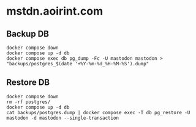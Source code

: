 # mstdn.aoirint.com

## Backup DB

```shell
docker compose down
docker compose up -d db
docker compose exec db pg_dump -Fc -U mastodon mastodon > "backups/postgres_$(date '+%Y-%m-%d_%H-%M-%S').dump"
```

## Restore DB

```shell
docker compose down
rm -rf postgres/
docker compose up -d db
cat backups/postgres.dump | docker compose exec -T db pg_restore -U mastodon -d mastodon --single-transaction
```

